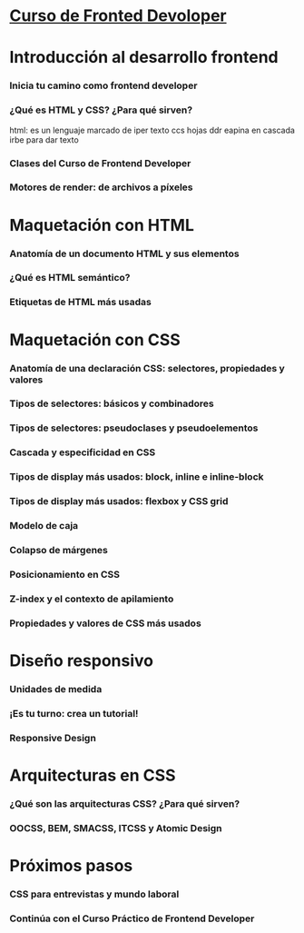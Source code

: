 # [Curso de Fronted Devoloper](https://platzi.com/cursos/frontend-developer/)  



# Introducción al desarrollo frontend

### Inicia tu camino como frontend developer

### ¿Qué es HTML y CSS? ¿Para qué sirven?
html: es un lenguaje marcado de iper texto ccs hojas ddr eapina en cascada irbe para dar texto 
### Clases del Curso de Frontend Developer

### Motores de render: de archivos a píxeles


# Maquetación con HTML
### Anatomía de un documento HTML y sus elementos
### ¿Qué es HTML semántico?
### Etiquetas de HTML más usadas
# Maquetación con CSS

### Anatomía de una declaración CSS: selectores, propiedades y valores
### Tipos de selectores: básicos y combinadores
### Tipos de selectores: pseudoclases y pseudoelementos
### Cascada y especificidad en CSS
### Tipos de display más usados: block, inline e inline-block
### Tipos de display más usados: flexbox y CSS grid
### Modelo de caja
### Colapso de márgenes
### Posicionamiento en CSS
### Z-index y el contexto de apilamiento
### Propiedades y valores de CSS más usados
# Diseño responsivo

### Unidades de medida
### ¡Es tu turno: crea un tutorial!
### Responsive Design

# Arquitecturas en CSS
### ¿Qué son las arquitecturas CSS? ¿Para qué sirven?
### OOCSS, BEM, SMACSS, ITCSS y Atomic Design

# Próximos pasos
### CSS para entrevistas y mundo laboral
### Continúa con el Curso Práctico de Frontend Developer
  
